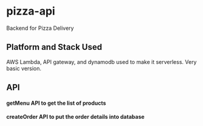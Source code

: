 # pizza-api
Backend for Pizza Delivery

## Platform and Stack Used
AWS Lambda, API gateway, and dynamodb used to make it serverless. Very basic version.

## API
#### getMenu API to get the list of products
#### createOrder API to put the order details into database
